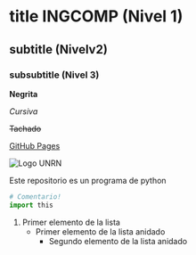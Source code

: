 # title INGCOMP (Nivel 1)
## subtitle (Nivelv2)
### subsubtitle (Nivel 3)


**Negrita**

_Cursiva_

~~Tachado~~

[GitHub Pages](https://pages.github.com/)

![Logo UNRN](https://unrn.edu.ar/images/favicon/apple-touch-icon-144x144.png)



Este repositorio es un programa de python
```Python
# Comentario!
import this
```

1. Primer elemento de la lista
   - Primer elemento de la lista anidado
     - Segundo elemento de la lista anidado



